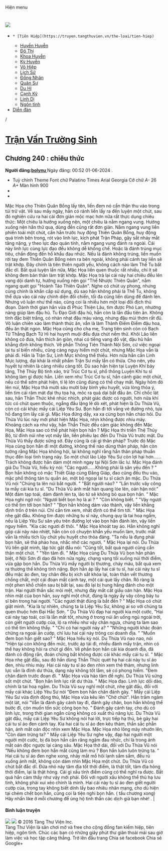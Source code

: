 Hiện menu
# [ ![](https://truyen.tangthuvien.vn/images/logo-web-gray.png) ](https://truyen.tangthuvien.vn "doc truyen")
  *     * [Tiên Hiệp](https://truyen.tangthuvien.vn/the-loai/tien-hiep)
    * [Huyền Huyễn](https://truyen.tangthuvien.vn/the-loai/huyen-huyen)
    * [Đô Thị](https://truyen.tangthuvien.vn/the-loai/do-thi)
    * [Khoa Huyễn](https://truyen.tangthuvien.vn/the-loai/khoa-huyen)
    * [Kỳ Huyễn](https://truyen.tangthuvien.vn/the-loai/ky-huyen)
    * [Võ Hiệp](https://truyen.tangthuvien.vn/the-loai/vo-hiep)
    * [Lịch Sử](https://truyen.tangthuvien.vn/the-loai/lich-su)
    * [Đồng Nhân](https://truyen.tangthuvien.vn/the-loai/dong-nhan)
    * [Quân Sự](https://truyen.tangthuvien.vn/the-loai/quan-su)
    * [Du Hí](https://truyen.tangthuvien.vn/the-loai/du-hi)
    * [Cạnh Kỹ](https://truyen.tangthuvien.vn/the-loai/canh-ky)
    * [Linh Dị](https://truyen.tangthuvien.vn/the-loai/linh-di)
    * [Ngôn tình](https://ngontinh.tangthuvien.vn/)
  * [Diễn đàn](http://tangthuvien.vn/forum)


/
# [Trận Vấn Trường Sinh](https://truyen.tangthuvien.vn/doc-truyen/tran-van-truong-sinh "Trận Vấn Trường Sinh")
## Chương 240 : chiêu thức
**Người đăng:[bolynu ](https://truyen.tangthuvien.vn/converter/bolynu)**
Ngày đăng: 00:52 01-06-2024
. 
  * Tuỳ chỉnh
Theme
Font chữ
Palatino Times Arial Georgia
Cỡ chữ
_A-_ 26 _A+_
Màn hình
900
  * [](https://truyen.tangthuvien.vn/doc-truyen/tran-van-truong-sinh/chuong-240#list-comment "Bình luận")
  * [](https://truyen.tangthuvien.vn/nap-xu "Nạp tiền")


Mặc Họa cho Thiên Quân Bổng lấy tên, liền đem nó cẩn thận thu vào trong túi trữ vật. Về sau mấy ngày, hắn có rảnh liền lấy ra đến luyện một chút, sau đó nghiên cứu ra hai cái đơn giản mộc mạc hơn nữa rất thực dụng chiêu thức: Một chiêu là hướng xuống nện, một chiêu là nằm ngang vung. Hướng xuống nện hắn thử qua, dùng đến cũng rất đơn giản. Nằm ngang vung liền phiền toái một chút, cần hắn trước huy động Thiên Quân Bổng, huy động quá trình bên trong, rót vào linh lực, kích phát Trận Pháp, gậy sắt nháy mắt tăng nặng, y theo lực đạo quán tính, nằm ngang vung đánh ra ngoài. Cái này linh lực cùng lực đạo đều không dễ khống chế. Hoặc là đánh trúng mục tiêu, chấn động đến hổ khẩu đau nhức. Nếu là đánh không trúng, liền muốn rời tay đem Thiên Quân Bổng ném ra bên ngoài, không phải cánh tay liền sẽ trật khớp. Đây chính là tiên thiên người yếu, không cách nào làm Thể Tu bất đắc dĩ. Bất quá luyện lần nữa, Mặc Họa liền quen thuộc rất nhiều, chí ít sẽ không đem bản thân làm trật khớp. Mặc Họa trả lại cái này hai chiêu đều lên vang dội danh tự, hướng xuống nện gọi "Thế Nhược Thiên Quân", nằm ngang quét gọi "Hoành Tảo Thiên Quân". Nghe có chút uy phong, nhưng cũng chính là khẩn cấp sử dụng, dù sao hắn không phải là Thể Tu, không thể dựa vào cái này chính diện đối chiến, tối đa cũng liền dùng để đánh lén. Nhưng vô luận như thế nào, cũng coi là nhiều hơn một loại đối địch thủ đoạn. Dành thời gian hắn vừa đi Phúc Thiện Lâu, tìm được Phó Lan, nhường nàng giúp làm đậu hũ. Tu Đạo Giới đậu hũ, hắn còn là lần đầu tiên ăn. Không tính đặc biệt trắng, có nhàn nhạt đậu màu vàng, nhưng đậu mùi thơm rất đủ. Vô luận chiên xào làm thành thức ăn, vẫn là làm Thành Điềm Điềm đậu hoa, đều ăn thật ngon. Mặc Họa cũng cho cha mẹ, Trang tiên sinh còn có Bạch Tử Thắng Bạch Tử Hi hai huynh muội đều đưa chút nếm thử. Khôi Lão liền không có đưa, hắn thích ăn giòn, nhai có tiếng vang đồ vật, đậu hũ hắn khẳng định không thích. Về phần Thông Tiên Thành Nội Sơn, cứ việc ngoại lai tu sĩ biến nhiều, cũng càng nguy hiểm một chút, nhưng Mặc Họa vẫn là phải đi. Hắn là Trận Sư, Linh Mực không thể thiếu. Hơn nữa hắn cần Linh Mực lượng, đại khái là nhất phẩm Trận Sư mấy lần có thừa. Cho nên, yêu huyết tự nhiên là càng nhiều càng tốt. Dù sao hắn hiện tại Luyện Khí bảy tầng, Thệ Thủy Bộ tinh xảo, trừ Trúc Cơ tu sĩ, phổ thông Luyện Khí tu sĩ không làm gì được hắn. Liền xem như Trúc Cơ tu sĩ, hắn cảnh giác một chút, nếu có thể sớm phát hiện, tỉ lệ lớn cũng đúng có thể chạy mất. Ngày hôm đó lên núi, Mặc Họa thả mười sáu mười bảy bình yêu huyết, vừa lòng thỏa ý, liền tìm cái râm mát đại thụ tọa hạ, móc ra quả dại bắt đầu ăn. Chỉ chốc lát sau, hắn Thần Thức khẽ nhúc nhích, phát giác được có người, hơn nữa khí tức có chút quen thuộc, ngẩng đầu lặng lẽ dò xét, phát hiện là Du Thừa Vũ, còn có cái khác mấy cái Liệp Yêu Sư. Bọn hắn đi tới vắng vẻ đường nhỏ, tựa hồ đang tìm lấy cái gì. Mặc Họa đứng dậy, xa xa cùng bọn hắn chào hỏi. Du Thừa Vũ lúc này mới phát hiện Mặc Họa, nhịn không được nhíu mày. Khoảng cách xa như vậy, hắn Thần Thức đều cảm giác không đến Mặc Họa, Mặc Họa sao có thể phát hiện bọn hắn ? Mặc Họa thi triển Thệ Thủy Bộ, từ đỉnh núi nhẹ vọt mấy lần, liền phiêu lạc đến Du Thừa Vũ trước mặt. Du Thừa Vũ thấy được sững sờ. Đây cũng là cái gì thân pháp? Trước đó Mặc Họa cùng bọn hắn đi một đường, không thế nào dùng thân pháp, hắn còn tưởng rằng Mặc Họa không hội, lại không nghĩ rằng hắn thân pháp thuần thục đến loại tình trạng này. So một chút lão Liệp Yêu Sư còn lợi hại hơn...... Trách không được hắn dám một mình ngay tại Nội Sơn lắc lư. Mặc Họa đánh giá Du Thừa Vũ, hiếu kỳ nói: "Các ngươi......Không phải là săn yêu đến ? " Bọn hắn không có mặc Thiết Giáp cùng Đằng Giáp, đao cũng đều thu vào, mặc phổ thông tán tu quần áo, một bộ ngoại lai tu sĩ cách ăn mặc. Du Thừa Vũ nói "Chúng ta lên núi bắt người. " "Bắt người nào? " "Lần trước vây công ta mấy cái kia tu sĩ. "Du Thừa Vũ ánh mắt hàn quang lóe lên, oán hận nói:" Một đám tạp toái, dám đánh lén ta, lão tử sẽ không bỏ qua bọn hắn. " Mặc Họa nghi ngờ nói: "Ngươi biết bọn họ là ai ? " "Còn không biết. " "Vậy ngươi có thể tìm tới bọn hắn? " "Bọn hắn không dám vào thành, vậy liền khẳng định trốn ở trên núi. Chỉ cần tìm xem, nhất định có thể tìm tới. " Mặc Họa nhẹ gật đầu. Không tìm được những tu sĩ này, chung quy là tai hoạ ngầm, nếu là Liệp Yêu Sư săn yêu trên đường lọt vào bọn hắn đánh lén, vậy liền nguy hiểm. "Kia các ngươi đi thôi. " Mặc Họa khoát tay áo. Hắn không nghĩ góp cái này náo nhiệt, hắn còn có chuyện khẩn yếu muốn làm, trước mắt vẫn là nhiều tích lũy chút yêu huyết cho thỏa đáng. "Ta nếu là đụng phải bọn hắn, sẽ thả pháo hoa, nhắc nhở các ngươi. " Mặc Họa lại nói. Du Thừa Vũ liền giật mình, lập tức gật đầu nói: "Cũng tốt, bất quá ngươi cũng cẩn thận một chút. " "Yên tâm đi. " Mặc Họa cùng Du Thừa Vũ bọn hắn phân biệt, ở Nội Sơn đi dạo đã hơn nửa ngày, chạng vạng tối xuống núi thời điểm, vừa gặp bọn hắn. Du Thừa Vũ mấy người bị thương, chảy máu, bất quá xem ra thương thế không tính nặng. Bọn hắn áp lấy hai cái tu sĩ, hai cái này tu sĩ đều mặc áo đen, tay chân đều bị xích sắt khóa lại, toàn thân vết thương chồng chất, một cái đoạn mất cánh tay, một cái què lấy chân. Rõ ràng là một phen khổ chiến sau bị bắt lại, sau đó lại bị hung hăng đánh cho một trận. Hai người thần sắc mỏi mệt, nhưng đáy mắt cất giấu oán hận. Mặc Họa nhìn mặt của bọn hắn, suy nghĩ một chút, đúng là ngày ấy vây công bảy tu sĩ bên trong hai người. "Các ngươi thật đúng là bắt đến ? " Mặc Họa có chút giật mình. "Kia là tự nhiên, chúng ta là Liệp Yêu Sư, không ai so với chúng ta quen thuộc hơn Đại Hắc Sơn. " Du Thừa Vũ đạp hai người kia một cước, "Hai cái này tạp toái, coi là lẫn mất tốt, nhưng ở trong núi ăn uống ngủ ngoài trời, còn giết người cướp của, lộ ra nhiều như vậy chân ngựa, chúng ta làm sao có thể tìm không thấy. " "Chỉ có hai người này a? " "Những người khác đoán chừng ra ngoài ăn cướp, chỉ lưu hai cái này trông coi doanh địa. " "Muốn đem bọn hắn giết sao? " Mặc Họa hiếu kỳ nói. Du Thừa Vũ nao nao, nói "Hiện tại còn không đến mức, trước áp tải đi, nhiều đánh mấy trận, nhìn có thể hay không hỏi ra chút gì đến. Về phần bọn hắn cái kia doanh địa, đã đánh cỏ động rắn, đoán chừng bắt không được cái khác mấy cái tu sĩ. " Mặc Họa nhẹ gật đầu, sau đó hắn dùng Thần Thức quét hạ hai cái này tu sĩ áo đen, nhíu nhíu mày. Hai cái này tu sĩ áo đen nhìn xem thê thảm, nhưng linh lực vẫn là đĩnh dư thừa, dạng này không tốt lắm, sẽ có phong hiểm. "Đem chân đánh trước đoạn đi. " Mặc Họa vừa hảo tâm đề nghị. Du Thừa Vũ sửng sốt một chút. "Bọn hắn linh lực rất dư thừa. " Mặc Họa đạo. Linh lực dồi dào, chính là tai hoạ ngầm. Du Thừa Vũ suy nghĩ một chút, nhẹ gật đầu, đối với mấy cái khác Liệp Yêu Sư nói "Đem bọn hắn chân đánh gãy. " Mấy cái Liệp Yêu Sư vừa định động thủ, Mặc Họa vừa kêu lên "Chờ chút". Hắn trầm ngâm một lát, nói "Vẫn là đánh gãy cánh tay đi, đánh gãy chân, bọn hắn không thể bước đi, còn muốn tốn sức cõng bọn họ. " Đánh gãy cánh tay, cho dù có linh lực, trong thời gian ngắn cũng không có xuất thủ năng lực. Du Thừa Vũ gật đầu, mấy cái Liệp Yêu Sư không nói hai lời, trực tiếp hạ thủ, bẻ gãy hai cái tu sĩ áo đen cánh tay. Kia hai cái tu sĩ áo đen kêu thảm, thần sắc phẫn hận, ánh mắt oán độc nhìn xem Mặc Họa. Mặc Họa nhỏ lông mày nhướn lên, "Còn dám trừng ta? " Mấy cái Liệp Yêu Sư nghe vậy, đạp hai người một người một cước, bị đá bọn hắn cắn răng ngậm đau nhức, chỉ là trong ánh mắt oán độc ngược lại càng sâu. Mặc Họa thở dài, đối với Du Thừa Vũ nói "Nếu không đem bọn hắn mắt cũng làm mù ? Bọn hắn luôn luôn trừng ta. " Hai cái tu sĩ áo đen nghe xong, nháy mắt mồ hôi lạnh sầm sầm, đều rủ xuống ánh mắt, không còn dám nhìn Mặc Họa một chút. Du Thừa Vũ có chút bất đắc dĩ. Đứa nhỏ này tâm địa tốt thời điểm, là thật tốt, tâm địa hỏng thời điểm, lại là thật hỏng. Cái gì xấu tính điểm cũng có thể nghĩ ra được. Bất quá hắn cảm thấy như vậy mới phải. Đối với người xấu không thể thủ hạ lưu tình, không phải xui xẻo chính là mình. Hai cái này tu sĩ áo đen giết người cướp của, trong tay không biết dính lấy bao nhiêu nhân mạng, cho dù hiện tại chém chết bọn hắn, cũng coi là tiện nghi bọn hắn. ( tấu chương xong) 
Hãy nhấn like ở mỗi chương để ủng hộ tinh thần các dịch giả bạn nhé!
. 
|
#### Bình luận truyện
![](https://truyen.tangthuvien.vn/images/ajax-loader-tr.gif)
![](https://truyen.tangthuvien.vn/images/logo-web-gray.png)
© 2016 Tàng Thư Viện Inc.  
Tàng Thư Viện là sân chơi mở và free cho cộng đồng fan kiếm hiệp, tiên hiệp, ngôn tình. Chúc các bạn có những giây phút thư giãn thoải mái sau giờ làm việc và học tập căng thẳng. 
Trở lên đầu trang
Chia sẻ facebook
Chia sẻ Google+
